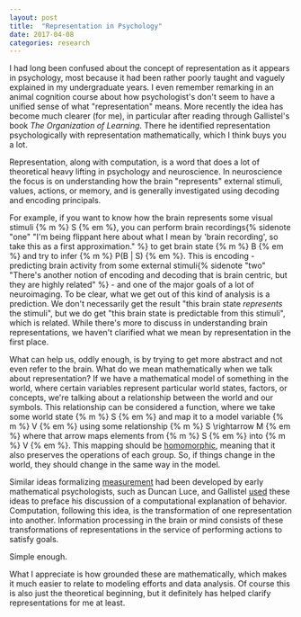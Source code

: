 ```yaml
---
layout: post
title:  "Representation in Psychology"
date: 2017-04-08
categories: research
---
```


I had long been confused about the concept of representation as it appears in psychology, most because it had been rather poorly taught and vaguely explained in my undergraduate years. I even remember remarking in an animal cognition course about how psychologist's don't seem to have a unified sense of what "representation" means. More recently the idea has become much clearer (for me), in particular after reading through Gallistel's book *The Organization of Learning*. There he identified representation psychologically with representation mathematically, which I think buys you a lot.

Representation, along with computation, is a word that does a lot of theoretical heavy lifting in psychology and neuroscience. In neuroscience the focus is on understanding how the brain "represents" external stimuli, values, actions, or memory, and is generally investigated using decoding and encoding principals.

For example, if you want to know how the brain represents some visual stimuli {% m %} S {% em %}, you can perform brain recordings{% sidenote "one" "I'm being flippant here about what I mean by 'brain recording', so take this as a first approximation." %} to get brain state {% m %} B {% em %} and try to infer {% m %} P(B | S) {% em %}. This is encoding - predicting brain activity from some external stimuli{% sidenote "two" "There's another notion of encoding and decoding that is brain centric, but they are highly related" %} - and one of the major goals of a lot of neuroimaging. To be clear, what we get out of this kind of analysis is a prediction. We don't necessarily get the result "this brain state *represents* the stimuli", but we do get "this brain state is predictable from this stimuli", which is related. While there's more to discuss in understanding brain representations, we haven't clarified what we mean by representation in the first place.

What can help us, oddly enough, is by trying to get more abstract and not even refer to the brain. What do we mean mathematically when we talk about representation? If we have a mathematical model of something in the world, where certain variables represent particular world states, factors, or concepts, we're talking about a relationship between the world and our symbols. This relationship can be considered a function, where we take some world state {% m %} S {% em %} and map it to a model variable {% m %} V {% em %} using some relationship {% m %} S \rightarrow M {% em %} where that arrow maps elements from {% m %} S {% em %} into {% m %} V {% em %}. This mapping should be [homomorphic](https://en.wikipedia.org/wiki/Homomorphism), meaning that it also preserves the operations of each group. So, if things change in the world, they should change in the same way in the model.

Similar ideas formalizing [measurement](http://suppes-corpus.stanford.edu/articles/mpm/382.pdf) had been developed by early mathematical psychologists, such as Duncan Luce, and Gallistel [used](http://www.annualreviews.org/doi/abs/10.1146/annurev.ps.40.020189.001103?journalCode=psych) these ideas to preface his discussion of a computational explanation of behavior. Computation, following this idea, is the transformation of one representation into another. Information processing in the brain or mind consists of these transformations of representations in the service of performing actions to satisfy goals.

Simple enough.

What I appreciate is how grounded these are mathematically, which makes it much easier to relate to modeling efforts and data analysis. Of course this is also just the theoretical beginning, but it definitely has helped clarify representations for me at least.
